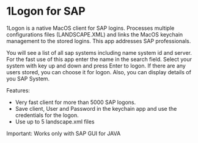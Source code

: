 # 1Logon for SAP


1Logon is a native MacOS client for SAP logins. Processes multiple configurations files (LANDSCAPE.XML) and links the MacOS keychain management to the stored logins. This app addresses SAP professionals.

You will see a list of all sap systems including name system id and server. For the fast use of this app enter the name in the search field. Select your system with key up and down and press Enter to logon. If there are any users stored, you can choose it for logon.
Also, you can display details of you SAP System.

Features:
- Very fast client for more than 5000 SAP logons.
- Save client, User and Password in the keychain app and use the credentials for the logon.
- Use up to 5 landscape.xml files

Important: Works only with SAP GUI for JAVA 
